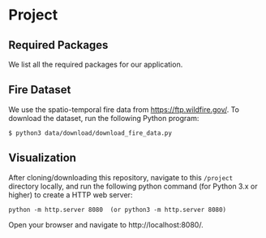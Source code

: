 # Project

## Required Packages

We list all the required packages for our application.

## Fire Dataset

We use the spatio-temporal fire data from https://ftp.wildfire.gov/.
To download the dataset, run the following Python program:

```
$ python3 data/download/download_fire_data.py
```

## Visualization
After cloning/downloading this repository, navigate to this `/project` directory locally, and run the following python command (for Python 3.x or higher) to create a HTTP web server:

`python -m http.server 8080  (or python3 -m http.server 8080)`

Open your browser and navigate to http://localhost:8080/.

